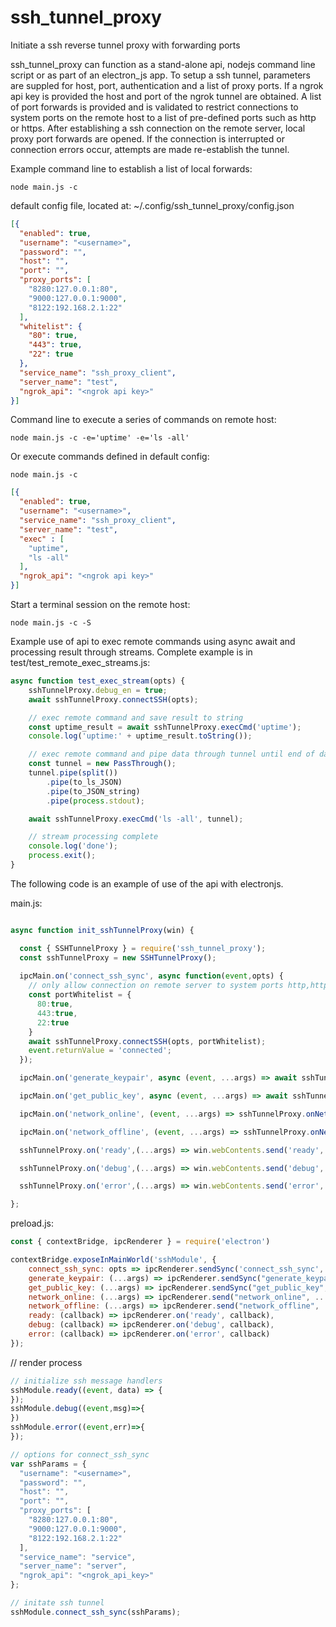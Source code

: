 # ssh_tunnel_proxy
Initiate a ssh reverse tunnel proxy with forwarding ports

ssh_tunnel_proxy can function as a stand-alone api, nodejs command line script or as part of an electron_js app. To setup a ssh tunnel, parameters are suppled for host, port, authentication and a list of proxy ports. If a ngrok api key is provided the host and port of the ngrok tunnel are obtained. A list of port forwards is provided and is validated to restrict connections to system ports on the remote host to a list of pre-defined ports such as http or https. After establishing a ssh connection on the remote server, local proxy port forwards are opened. If the connection is interrupted or connection errors occur, attempts are made re-establish the tunnel.

Example command line to establish a list of local forwards:

```
node main.js -c
```

default config file, located at:
~/.config/ssh_tunnel_proxy/config.json
```json
[{
  "enabled": true,
  "username": "<username>",
  "password": "",
  "host": "",
  "port": "",
  "proxy_ports": [
    "8280:127.0.0.1:80",
    "9000:127.0.0.1:9000",
    "8122:192.168.2.1:22"
  ],
  "whitelist": {
    "80": true,
    "443": true,
    "22": true
  },
  "service_name": "ssh_proxy_client",
  "server_name": "test",
  "ngrok_api": "<ngrok api key>"
}]
```

Command line to execute a series of commands on remote host:
```
node main.js -c -e='uptime' -e='ls -all'
```

Or execute commands defined in default config:
```
node main.js -c
```
```json
[{
  "enabled": true,
  "username": "<username>",
  "service_name": "ssh_proxy_client",
  "server_name": "test",
  "exec" : [
    "uptime",
    "ls -all"
  ],
  "ngrok_api": "<ngrok api key>"
}]
```

Start a terminal session on the remote host:
```
node main.js -c -S
```

Example use of api to exec remote commands using async await and processing result through streams. Complete example is in test/test_remote_exec_streams.js:

```js
async function test_exec_stream(opts) {
    sshTunnelProxy.debug_en = true;
    await sshTunnelProxy.connectSSH(opts);

    // exec remote command and save result to string
    const uptime_result = await sshTunnelProxy.execCmd('uptime');
    console.log('uptime:' + uptime_result.toString());

    // exec remote command and pipe data through tunnel until end of data
    const tunnel = new PassThrough();
    tunnel.pipe(split())
        .pipe(to_ls_JSON)
        .pipe(to_JSON_string)
        .pipe(process.stdout);

    await sshTunnelProxy.execCmd('ls -all', tunnel);

    // stream processing complete
    console.log('done');
    process.exit();
}
```

The following code is an example of use of the api with electronjs.

main.js:
```js

async function init_sshTunnelProxy(win) {

  const { SSHTunnelProxy } = require('ssh_tunnel_proxy');
  const sshTunnelProxy = new SSHTunnelProxy();
  
  ipcMain.on('connect_ssh_sync', async function(event,opts) {
    // only allow connection on remote server to system ports http,https,ssh and user ports >1023
    const portWhitelist = {
      80:true,
      443:true,
      22:true
    }
    await sshTunnelProxy.connectSSH(opts, portWhitelist);
    event.returnValue = 'connected';
  });

  ipcMain.on('generate_keypair', async (event, ...args) => await sshTunnelProxy.generateAndStoreKeypair(...args));

  ipcMain.on('get_public_key', async (event, ...args) => await sshTunnelProxy.getPublicKey(...args));

  ipcMain.on('network_online', (event, ...args) => sshTunnelProxy.onNetworkOnline(...args));

  ipcMain.on('network_offline', (event, ...args) => sshTunnelProxy.onNetworkOffline(...args));

  sshTunnelProxy.on('ready',(...args) => win.webContents.send('ready',...args));

  sshTunnelProxy.on('debug',(...args) => win.webContents.send('debug',...args));

  sshTunnelProxy.on('error',(...args) => win.webContents.send('error',...args));

};
```

preload.js:
```js
const { contextBridge, ipcRenderer } = require('electron')

contextBridge.exposeInMainWorld('sshModule', {
    connect_ssh_sync: opts => ipcRenderer.sendSync('connect_ssh_sync', opts),
    generate_keypair: (...args) => ipcRenderer.sendSync("generate_keypair", ...args),
    get_public_key: (...args) => ipcRenderer.sendSync("get_public_key", ...args),
    network_online: (...args) => ipcRenderer.send("network_online", ...args),
    network_offline: (...args) => ipcRenderer.send("network_offline", ...args),
    ready: (callback) => ipcRenderer.on('ready', callback),
    debug: (callback) => ipcRenderer.on('debug', callback),
    error: (callback) => ipcRenderer.on('error', callback)
});
```

// render process
```js
// initialize ssh message handlers
sshModule.ready((event, data) => {
});
sshModule.debug((event,msg)=>{
})
sshModule.error((event,err)=>{
});

// options for connect_ssh_sync
var sshParams = {
  "username": "<username>",
  "password": "",
  "host": "",
  "port": "",
  "proxy_ports": [
    "8280:127.0.0.1:80",
    "9000:127.0.0.1:9000",
    "8122:192.168.2.1:22"
  ],
  "service_name": "service",
  "server_name": "server",
  "ngrok_api": "<ngrok_api_key>"
};

// initate ssh tunnel
sshModule.connect_ssh_sync(sshParams);
```